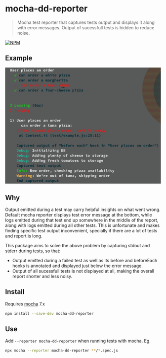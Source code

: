 # mocha-dd-reporter

> Mocha test reporter that captures tests output and displays it along with error messages. Output of sucessfull tests is hidden to reduce noise.

[![NPM][npm-icon] ][npm-url]

## Example

![example](https://github.com/biern/mocha-dd-reporter/blob/master/docs/example.png?raw=true)

## Why

Output emitted during a test may carry helpful insights on what went wrong. Default mocha reporter displays test error message at the bottom, while logs emitted during that test end up somewhere in the middle of the report, along with logs emitted during all other tests. This is unfortunate and makes finding specific test output inconvenient, specially if there are a lot of tests and report is long.

This package aims to solve the above problem by capturing stdout and stderr during tests, so that:

- Output emitted during a failed test as well as its before and beforeEach hooks is annotated and displayed just below the error message.
- Output of all sucessfull tests is not displayed at all, making the overall report shorter and less noisy.

## Install

Requires [mocha](https://github.com/mochajs/mocha/) 7.x

```sh
npm install --save-dev mocha-dd-reporter
```

## Use

Add `--reporter mocha-dd-reporter` when running tests with mocha. Eg.

```sh
npx mocha --reporter mocha-dd-reporter **/*.spec.js
```

[npm-icon]: https://nodei.co/npm/mocha-dd-reporter.svg?downloads=true
[npm-url]: https://npmjs.org/package/mocha-dd-reporter
